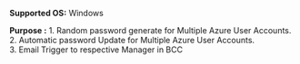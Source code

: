 **Supported OS:** Windows

**Purpose :** 
	1. Random password generate for Multiple Azure User Accounts.<br>
	2. Automatic password Update for Multiple Azure User Accounts.<br>
	3. Email Trigger to respective Manager in BCC


